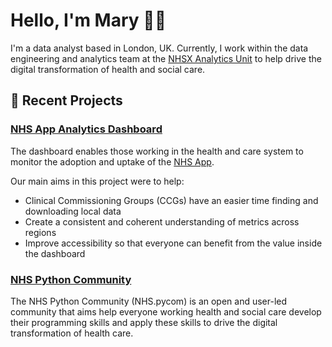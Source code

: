 # Hello, I'm Mary 👋🏾

I'm a data analyst based in London, UK. Currently, I work within the data engineering and analytics team at the [NHSX Analytics Unit](https://www.nhsx.nhs.uk/key-tools-and-info/nhsx-analytics-unit/ "Analytics Unit Homepage") to help drive the digital transformation of health and social care.

## :ocean: Recent Projects 
### [NHS App Analytics Dashboard](https://github.com/nhsx/nhs-app-analytics-dashboard) 
The dashboard enables those working in the health and care system to monitor the adoption and uptake of the [NHS App](https://www.nhs.uk/nhs-services/online-services/nhs-app/).

Our main aims in this project were to help:
- Clinical Commissioning Groups (CCGs) have an easier time finding and downloading local data
- Create a consistent and coherent understanding of metrics across regions
- Improve accessibility so that everyone can benefit from the value inside the dashboard

### [NHS Python Community](https://nhs-pycom.net/)
The NHS Python Community (NHS.pycom) is an open and user-led community that aims help everyone working health and social care develop their programming skills and apply these skills to drive the digital transformation of health care.

<!--
**maryamanuelnhsx/maryamanuelnhsx** is a ✨ _special_ ✨ repository because its `README.md` (this file) appears on your GitHub profile.

Here are some ideas to get you started:

- 🔭 I’m currently working on ...
- 🌱 I’m currently learning ...
- 👯 I’m looking to collaborate on ...
- 🤔 I’m looking for help with ...
- 💬 Ask me about ...
- 📫 How to reach me: ...
- 😄 Pronouns: ...
- ⚡ Fun fact: ...
-->
